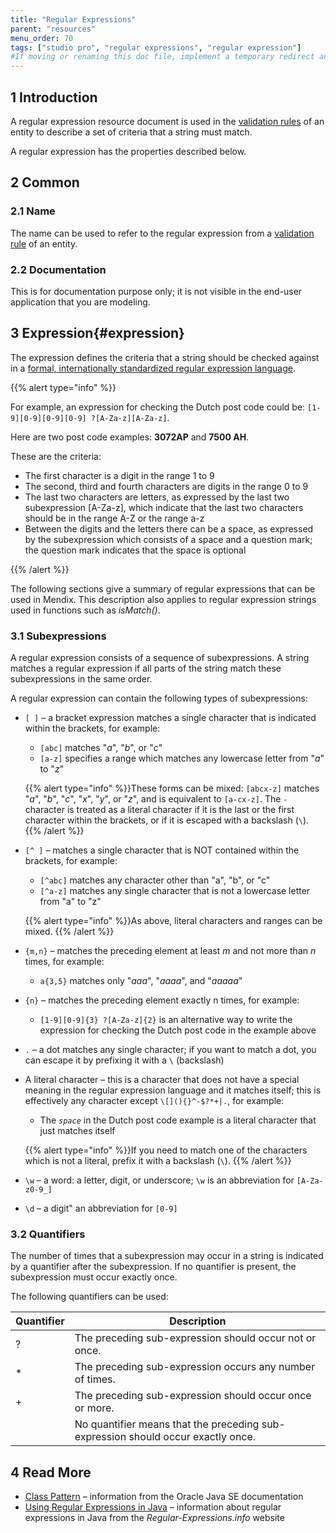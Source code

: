 ```yaml
---
title: "Regular Expressions"
parent: "resources"
menu_order: 70
tags: ["studio pro", "regular expressions", "regular expression"]
#If moving or renaming this doc file, implement a temporary redirect and let the respective team know they should update the URL in the product. See Mapping to Products for more details.
---
```


## 1 Introduction

A regular expression resource document is used in the [validation rules](validation-rules) of an entity to describe a set of criteria that a string must match.

A regular expression has the properties described below.

## 2 Common

### 2.1 Name

The name can be used to refer to the regular expression from a [validation rule](validation-rules) of an entity.

### 2.2 Documentation

This is for documentation purpose only; it is not visible in the end-user application that you are modeling.

## 3 Expression{#expression}

The expression defines the criteria that a string should be checked against in a [formal, internationally standardized regular expression language](https://docs.oracle.com/javase/8/docs/api/java/util/regex/Pattern.html).

{{% alert type="info" %}}

For example, an expression for checking the Dutch post code could be: `[1-9][0-9][0-9][0-9] ?[A-Za-z][A-Za-z]`.

Here are two post code examples: **3072AP** and **7500 AH**.

These are the criteria:

* The first character is a digit in the range 1 to 9
* The second, third and fourth characters are digits in the range 0 to 9
* The last two characters are letters, as expressed by the last two subexpression [A-Za-z], which indicate that the last two characters should be in the range A-Z or the range a-z
* Between the digits and the letters there can be a space, as expressed by the subexpression which consists of a space and a question mark; the question mark indicates that the space is optional

{{% /alert %}}

The following sections give a summary of regular expressions that can be used in Mendix. This description also applies to regular expression strings used in functions such as *isMatch()*.

### 3.1 Subexpressions

A regular expression consists of a sequence of subexpressions. A string matches a regular expression if all parts of the string match these subexpressions in the same order.

A regular expression can contain the following types of subexpressions:

* `[ ]` – a bracket expression matches a single character that is indicated within the brackets, for example:
	* `[abc]` matches "_a_", "_b_", or "_c_"
	* `[a-z]` specifies a range which matches any lowercase letter from "_a_" to "_z_"

	{{% alert type="info" %}}These forms can be mixed: `[abcx-z]` matches "_a_", "_b_", "_c_", "_x_", "_y_", or "_z_", and is equivalent to `[a-cx-z]`. The `-` character is treated as a literal character if it is the last or the first character within the brackets, or if it is escaped with a backslash (`\`).
	{{% /alert %}}

* `[^ ]` – matches a single character that is NOT contained within the brackets, for example:
	* `[^abc]` matches any character other than "a", "b", or "c"
	* `[^a-z]` matches any single character that is not a lowercase letter from "a" to "z"

	{{% alert type="info" %}}As above, literal characters and ranges can be mixed.
	{{% /alert %}}

* `{m,n}` – matches the preceding element at least _m_ and not more than _n_ times, for example:
	
	* `a{3,5}` matches only "_aaa_", "_aaaa_", and "_aaaaa_"
* `{n}` – matches the preceding element exactly n times, for example:
	
	* `[1-9][0-9]{3} ?[A-Za-z]{2}` is an alternative way to write the expression for checking the Dutch post code in the example above
* `.` – a dot matches any single character; if you want to match a dot, you can escape it by prefixing it with a `\` (backslash)
* A literal character – this is a character that does not have a special meaning in the regular expression language and it matches itself; this is effectively any character except `\[](){}^-$?*+|.`, for example:
	* The *`space`* in the Dutch post code example is a literal character that just matches itself

	{{% alert type="info" %}}If you need to match one of the characters which is not a literal, prefix it with a backslash (`\`).
	{{% /alert %}}

* `\w` – a word: a letter, digit, or underscore; `\w` is an abbreviation for `[A-Za-z0-9_]`
* `\d` – a digit" an abbreviation for `[0-9]`

### 3.2 Quantifiers

The number of times that a subexpression may occur in a string is indicated by a quantifier after the subexpression. If no quantifier is present, the subexpression must occur exactly once.

The following quantifiers can be used:

| Quantifier | Description  |
| --- | --- |
| ? | The preceding sub-expression should occur not or once. |
| * | The preceding sub-expression occurs any number of times. |
| + | The preceding sub-expression should occur once or more. |
|   | No quantifier means that the preceding sub-expression should occur exactly once. |

## 4 Read More

* [Class Pattern](https://docs.oracle.com/javase/8/docs/api/java/util/regex/Pattern.html#matches-java.lang.String-java.lang.CharSequence-) – information from the Oracle Java SE documentation
* [Using Regular Expressions in Java](http://www.regular-expressions.info/java.html)  – information about regular expressions in Java from the *Regular-Expressions.info* website
